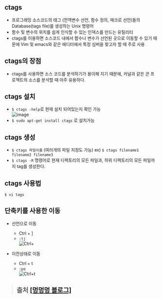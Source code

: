 ## ctags
- 프로그래밍 소스코드의 태그 (전역변수 선언, 함수 정의, 매크로 선언)들의 Database(tags file)를 생성하는 Unix 명령어
- 함수 및 변수의 위치를 쉽게 인식할 수 있는 인덱스를 만드는 유틸리티
- ctags를 이용하면 소스코드 내에서 함수나 변수가 선언된 곳으로 이동할 수 있기 때문에 Vim 및 emacs와 같은 에디터에서 특정 심버을 찾고자 할 때 주로 사용

## ctags의 장점
- ctags를 사용하면 소스 코드를 분석하기가 용이해 지기 때문에, 커널과 같은 큰 프로젝트의 소스를 분석할 때 아주 유용하다.

## ctags 설치
- `$ ctags -help`로 현재 설치 되어있는지 확인 가능 <br>
![image](https://user-images.githubusercontent.com/65120581/126603602-93323701-bd43-4818-9bb1-4ba35bd7c70b.png)
- `$ sudo apt-get install ctags` 로 설치가능

## ctags 생성
- `$ ctags 파일이름` (여러개의 파일 지정도 가능) ex) `$ ctags filename1 filename2 filename3`
- `$ ctags -R` 명령어로 현재 디렉토리의 모든 파일과, 하위 디렉토리의 모든 파일까지 tag를 생성한다.

## ctags 사용법
```
$ vi tags
```

## 단축키를 사용한 이동
- 선언으로 이동
  - Ctrl + ]
  - `:tj` <br>
![Ctrl+](https://user-images.githubusercontent.com/65120581/126605447-98f194f7-9b4d-414d-a02a-c0d8bdc5b877.gif)

- 이전상태로 이동
  - Ctrl + t
  - `:po` <br>
![Ctrl+t](https://user-images.githubusercontent.com/65120581/126605459-a4bb442e-de25-4e5e-a211-81c83466b878.gif)


> ## 출처 [[멍멍멍 블로그]](https://bowbowbow.tistory.com/15#ctags-란) 
